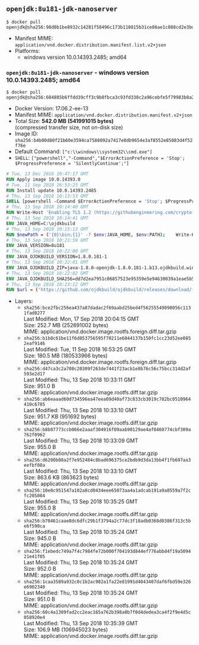 ## `openjdk:8u181-jdk-nanoserver`

```console
$ docker pull openjdk@sha256:98d0b1be8932c14281f58496c173b110815b31ce86ae1c088cd2e3bdc2c098c6
```

-	Manifest MIME: `application/vnd.docker.distribution.manifest.list.v2+json`
-	Platforms:
	-	windows version 10.0.14393.2485; amd64

### `openjdk:8u181-jdk-nanoserver` - windows version 10.0.14393.2485; amd64

```console
$ docker pull openjdk@sha256:604885b6ffdd39cff3c9b8fbca3c93fd338c2a96cebfe5f79983b8a233db95c0
```

-	Docker Version: 17.06.2-ee-13
-	Manifest MIME: `application/vnd.docker.distribution.manifest.v2+json`
-	Total Size: **542.0 MB (541991015 bytes)**  
	(compressed transfer size, not on-disk size)
-	Image ID: `sha256:b4b00d80f21b60e3594ca7588092a7417e8db9654e3af8552e85083d4f52f76e`
-	Default Command: `["c:\\windows\\system32\\cmd.exe"]`
-	`SHELL`: `["powershell","-Command","$ErrorActionPreference = 'Stop'; $ProgressPreference = 'SilentlyContinue';"]`

```dockerfile
# Tue, 13 Dec 2016 10:47:17 GMT
RUN Apply image 10.0.14393.0
# Tue, 11 Sep 2018 16:53:25 GMT
RUN Install update 10.0.14393.2485
# Thu, 13 Sep 2018 10:13:53 GMT
SHELL [powershell -Command $ErrorActionPreference = 'Stop'; $ProgressPreference = 'SilentlyContinue';]
# Thu, 13 Sep 2018 10:14:40 GMT
RUN Write-Host 'Enabling TLS 1.2 (https://githubengineering.com/crypto-removal-notice/) ...'; 	$tls12RegBase = 'HKLM:\\SYSTEM\CurrentControlSet\Control\SecurityProviders\SCHANNEL\Protocols\TLS 1.2'; 	if (Test-Path $tls12RegBase) { throw ('"{0}" already exists!' -f $tls12RegBase) }; 	New-Item -Path ('{0}/Client' -f $tls12RegBase) -Force; 	New-Item -Path ('{0}/Server' -f $tls12RegBase) -Force; 	New-ItemProperty -Path ('{0}/Client' -f $tls12RegBase) -Name 'DisabledByDefault' -PropertyType DWORD -Value 0 -Force; 	New-ItemProperty -Path ('{0}/Client' -f $tls12RegBase) -Name 'Enabled' -PropertyType DWORD -Value 1 -Force; 	New-ItemProperty -Path ('{0}/Server' -f $tls12RegBase) -Name 'DisabledByDefault' -PropertyType DWORD -Value 0 -Force; 	New-ItemProperty -Path ('{0}/Server' -f $tls12RegBase) -Name 'Enabled' -PropertyType DWORD -Value 1 -Force
# Thu, 13 Sep 2018 10:14:41 GMT
ENV JAVA_HOME=C:\ojdkbuild
# Thu, 13 Sep 2018 10:15:13 GMT
RUN $newPath = ('{0}\bin;{1}' -f $env:JAVA_HOME, $env:PATH); 	Write-Host ('Updating PATH: {0}' -f $newPath); 	setx /M PATH $newPath;
# Thu, 13 Sep 2018 10:21:59 GMT
ENV JAVA_VERSION=8u181
# Thu, 13 Sep 2018 10:22:00 GMT
ENV JAVA_OJDKBUILD_VERSION=1.8.0.181-1
# Thu, 13 Sep 2018 10:22:01 GMT
ENV JAVA_OJDKBUILD_ZIP=java-1.8.0-openjdk-1.8.0.181-1.b13.ojdkbuild.windows.x86_64.zip
# Thu, 13 Sep 2018 10:22:02 GMT
ENV JAVA_OJDKBUILD_SHA256=dd7d2ea7951c06857523e95359e5e94630039a1eae5b5223e4b8c308afc95ebb
# Thu, 13 Sep 2018 10:23:12 GMT
RUN $url = ('https://github.com/ojdkbuild/ojdkbuild/releases/download/{0}/{1}' -f $env:JAVA_OJDKBUILD_VERSION, $env:JAVA_OJDKBUILD_ZIP); 	Write-Host ('Downloading {0} ...' -f $url); 	Invoke-WebRequest -Uri $url -OutFile 'ojdkbuild.zip'; 	Write-Host ('Verifying sha256 ({0}) ...' -f $env:JAVA_OJDKBUILD_SHA256); 	if ((Get-FileHash ojdkbuild.zip -Algorithm sha256).Hash -ne $env:JAVA_OJDKBUILD_SHA256) { 		Write-Host 'FAILED!'; 		exit 1; 	}; 		Write-Host 'Expanding ...'; 	Expand-Archive ojdkbuild.zip -DestinationPath C:\; 		Write-Host 'Renaming ...'; 	Move-Item 		-Path ('C:\{0}' -f ($env:JAVA_OJDKBUILD_ZIP -Replace '.zip$', '')) 		-Destination $env:JAVA_HOME 	; 		Write-Host 'Verifying install ...'; 	Write-Host '  java -version'; java -version; 	Write-Host '  javac -version'; javac -version; 		Write-Host 'Removing ...'; 	Remove-Item ojdkbuild.zip -Force; 		Write-Host 'Complete.';
```

-	Layers:
	-	`sha256:bce2fbc256ea437a87dadac2f69aabd25bed4f56255549090056c1131fad0277`  
		Last Modified: Mon, 17 Sep 2018 20:04:15 GMT  
		Size: 252.7 MB (252691002 bytes)  
		MIME: application/vnd.docker.image.rootfs.foreign.diff.tar.gzip
	-	`sha256:b1b0c61be11f6d053756595f70211e6044137b150fc1cc23d52ee0852eaf9146`  
		Last Modified: Tue, 11 Sep 2018 16:53:25 GMT  
		Size: 180.5 MB (180533966 bytes)  
		MIME: application/vnd.docker.image.rootfs.foreign.diff.tar.gzip
	-	`sha256:d47ca3c2a708c20309f263de7441f23acb1e8b76c56c75bcc314d2af593e2d17`  
		Last Modified: Thu, 13 Sep 2018 10:33:11 GMT  
		Size: 951.0 B  
		MIME: application/vnd.docker.image.rootfs.diff.tar.gzip
	-	`sha256:ab6eaaad60d734596ea47eea09d40af73c833cb3019c782bc0510964410c6785`  
		Last Modified: Thu, 13 Sep 2018 10:33:10 GMT  
		Size: 951.7 KB (951692 bytes)  
		MIME: application/vnd.docker.image.rootfs.diff.tar.gzip
	-	`sha256:b8b07773ccb066e2aaaf304916f09aab90129ae4af0460774cbf309a762f0962`  
		Last Modified: Thu, 13 Sep 2018 10:33:09 GMT  
		Size: 955.0 B  
		MIME: application/vnd.docker.image.rootfs.diff.tar.gzip
	-	`sha256:d6200b08a2f7e952484c8bad696375ce2bdb9d3da13bb4f1fb697aa3eefbf08a`  
		Last Modified: Thu, 13 Sep 2018 10:33:10 GMT  
		Size: 863.6 KB (863623 bytes)  
		MIME: application/vnd.docker.image.rootfs.diff.tar.gzip
	-	`sha256:10e0c951547a102a8cd0434eee65073aa4a1adcab191a9a8559a7f2cfc205084`  
		Last Modified: Thu, 13 Sep 2018 10:35:25 GMT  
		Size: 955.0 B  
		MIME: application/vnd.docker.image.rootfs.diff.tar.gzip
	-	`sha256:b70461caae8dc6dfc29b1f3794a2c77dc3f18adb0368d0386f313c5be6f590ca`  
		Last Modified: Thu, 13 Sep 2018 10:35:24 GMT  
		Size: 945.0 B  
		MIME: application/vnd.docker.image.rootfs.diff.tar.gzip
	-	`sha256:f1ebedc749a7f4c7984fe72b000f704193d844ef776abbd4f19a509421e41f05`  
		Last Modified: Thu, 13 Sep 2018 10:35:24 GMT  
		Size: 952.0 B  
		MIME: application/vnd.docker.image.rootfs.diff.tar.gzip
	-	`sha256:1caa3589a932c0c1b2ac982a1fa22e81991d4043407daf6fbd59e326e6902340`  
		Last Modified: Thu, 13 Sep 2018 10:35:24 GMT  
		Size: 951.0 B  
		MIME: application/vnd.docker.image.rootfs.diff.tar.gzip
	-	`sha256:60c4a1309fad2cc2eac165a762b398a0b7f0d4dedea3ca4f2f9e4d5c058920e4`  
		Last Modified: Thu, 13 Sep 2018 10:35:39 GMT  
		Size: 106.9 MB (106945023 bytes)  
		MIME: application/vnd.docker.image.rootfs.diff.tar.gzip
